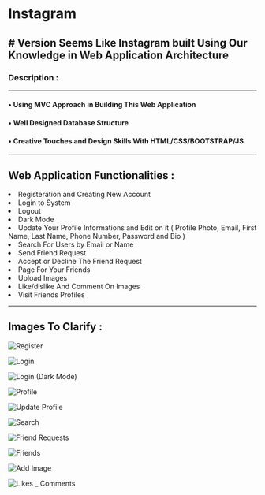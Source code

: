 # Instagram
<h2># Version Seems Like Instagram built Using Our Knowledge in Web Application Architecture </h2>
<h3> Description :</h3><hr>
<h4>• Using MVC Approach in Building This Web Application </h4>
<h4>• Well Designed Database Structure </h4>
<h4>• Creative Touches and Design Skills With HTML/CSS/BOOTSTRAP/JS </h4>
<hr>
<h2> Web Application Functionalities : </h2>
  <li>Registeration and Creating New Account</li>
  <li>Login to System</li>
  <li>Logout</li>
  <li>Dark Mode</li>
  <li>Update Your Profile Informations and Edit on it ( Profile Photo, Email, First Name, Last Name, Phone Number, Password and Bio )</li>
  <li>Search For Users by Email or Name</li>
  <li>Send Friend Request</li>
  <li>Accept or Decline The Friend Request</li>
  <li>Page For Your Friends</li>
  <li>Upload Images</li>
  <li>Like/dislike And Comment On Images</li>
  <li>Visit Friends Profiles</li>
<hr>
<h2> Images To Clarify : </h2>

![Register](https://user-images.githubusercontent.com/60596766/169711226-8f9ab052-3326-4cfd-9a03-634575c1288b.png)

![Login](https://user-images.githubusercontent.com/60596766/169711233-1638c4e2-c455-4423-aeb9-6f25ad4cb4e3.png)

![Login (Dark Mode)](https://user-images.githubusercontent.com/60596766/169711243-024b78ee-0454-413d-b20f-6ba979bc90d7.png)

![Profile](https://user-images.githubusercontent.com/60596766/169711306-8dc1d921-bfd1-4cf2-b1c6-f9d150cff0f2.png)

![Update Profile](https://user-images.githubusercontent.com/60596766/169711263-ceb77fff-2d8b-49df-a3a8-994b4755311a.png)

![Search](https://user-images.githubusercontent.com/60596766/169711269-b950f64d-a660-44ae-b9a5-a26de4428792.png)

![Friend Requests](https://user-images.githubusercontent.com/60596766/169711278-d14def0c-ae60-4588-a03e-4a4b6f3e0170.png)

![Friends](https://user-images.githubusercontent.com/60596766/169711294-b2f6c8ed-74b5-4bad-b333-82f16ca1ba99.png)

![Add Image](https://user-images.githubusercontent.com/60596766/169711324-ce69e74a-c646-4acb-93f8-654282fd6efd.png)

![Likes _ Comments](https://user-images.githubusercontent.com/60596766/169711330-ea3a38a6-f3f5-4961-a73e-9e54bdfc63a2.png)

